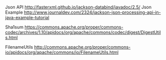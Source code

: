 Json API
http://fasterxml.github.io/jackson-databind/javadoc/2.5/
Json Example
http://www.journaldev.com/2324/jackson-json-processing-api-in-java-example-tutorial

Sha1sum
https://commons.apache.org/proper/commons-codec/archives/1.10/apidocs/org/apache/commons/codec/digest/DigestUtils.html

FilenameUtils
http://commons.apache.org/proper/commons-io/apidocs/org/apache/commons/io/FilenameUtils.html


